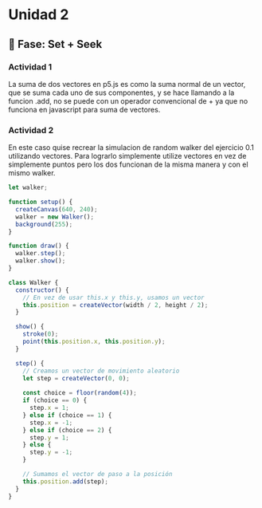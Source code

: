 # Unidad 2

## 🔎 Fase: Set + Seek

### Actividad 1

La suma de dos vectores en p5.js es como la suma normal de un vector, que se suma cada uno de sus componentes, y se hace llamando a la funcion .add, no se puede con un operador convencional de + ya que no funciona en javascript para suma de vectores.

### Actividad 2
En este caso quise recrear la simulacion de random walker del ejercicio 0.1 utilizando vectores.
Para lograrlo simplemente utilize vectores en vez de simplemente puntos pero los dos funcionan de la misma manera y con el mismo walker.

``` js
let walker;

function setup() {
  createCanvas(640, 240);
  walker = new Walker();
  background(255);
}

function draw() {
  walker.step();
  walker.show();
}

class Walker {
  constructor() {
    // En vez de usar this.x y this.y, usamos un vector
    this.position = createVector(width / 2, height / 2);
  }

  show() {
    stroke(0);
    point(this.position.x, this.position.y);
  }

  step() {
    // Creamos un vector de movimiento aleatorio
    let step = createVector(0, 0);
    
    const choice = floor(random(4));
    if (choice == 0) {
      step.x = 1;
    } else if (choice == 1) {
      step.x = -1;
    } else if (choice == 2) {
      step.y = 1;
    } else {
      step.y = -1;
    }

    // Sumamos el vector de paso a la posición
    this.position.add(step);
  }
}

```
